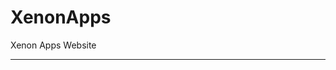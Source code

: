 XenonApps
===============================================================================

Xenon Apps Website

-------------------------------------------------------------------------------